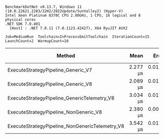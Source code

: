 ```

BenchmarkDotNet v0.13.7, Windows 11 (10.0.22621.2283/22H2/2022Update/SunValley2) (Hyper-V)
Intel Xeon Platinum 8370C CPU 2.80GHz, 1 CPU, 16 logical and 8 physical cores
.NET SDK 7.0.401
  [Host] : .NET 7.0.11 (7.0.1123.42427), X64 RyuJIT AVX2

Job=MediumRun  Toolchain=InProcessEmitToolchain  IterationCount=15  
LaunchCount=2  WarmupCount=10  

```
|                                         Method |     Mean |     Error |    StdDev | Ratio | RatioSD |   Gen0 | Allocated | Alloc Ratio |
|----------------------------------------------- |---------:|----------:|----------:|------:|--------:|-------:|----------:|------------:|
|             ExecuteStrategyPipeline_Generic_V7 | 2.277 μs | 0.0133 μs | 0.0191 μs |  1.00 |    0.00 | 0.1106 |    2824 B |        1.00 |
|             ExecuteStrategyPipeline_Generic_V8 | 2.089 μs | 0.0105 μs | 0.0157 μs |  0.92 |    0.01 |      - |      40 B |        0.01 |
|    ExecuteStrategyPipeline_GenericTelemetry_V8 | 3.034 μs | 0.0117 μs | 0.0175 μs |  1.33 |    0.01 |      - |      40 B |        0.01 |
|          ExecuteStrategyPipeline_NonGeneric_V8 | 2.380 μs | 0.0076 μs | 0.0113 μs |  1.05 |    0.01 |      - |      40 B |        0.01 |
| ExecuteStrategyPipeline_NonGenericTelemetry_V8 | 3.542 μs | 0.0178 μs | 0.0266 μs |  1.56 |    0.02 |      - |      40 B |        0.01 |
